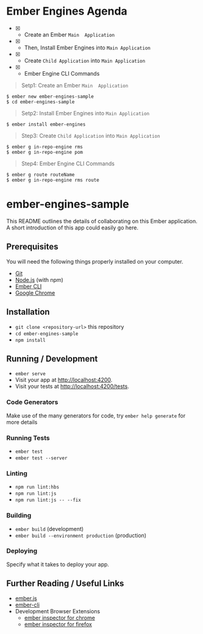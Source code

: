 

# Ember Engines Agenda
- [x] - Create an Ember `Main  Application`
- [x] - Then, Install Ember Engines into `Main Application`
- [x] - Create `Child Application` into `Main Application`
- [x] - Ember Engine CLI Commands


> Setp1: Create an Ember `Main  Application`

    $ ember new ember-engines-sample
    $ cd ember-engines-sample

> Setp2: Install Ember Engines into `Main Application`

    $ ember install ember-engines

> Step3: Create `Child Application` into `Main Application`

    $ ember g in-repo-engine rms
    $ ember g in-repo-engine pom

> Step4: Ember Engine CLI Commands

    $ ember g route routeName
    $ ember g in-repo-engine rms route


# ember-engines-sample

This README outlines the details of collaborating on this Ember application.
A short introduction of this app could easily go here.

## Prerequisites

You will need the following things properly installed on your computer.

* [Git](https://git-scm.com/)
* [Node.js](https://nodejs.org/) (with npm)
* [Ember CLI](https://ember-cli.com/)
* [Google Chrome](https://google.com/chrome/)

## Installation

* `git clone <repository-url>` this repository
* `cd ember-engines-sample`
* `npm install`

## Running / Development

* `ember serve`
* Visit your app at [http://localhost:4200](http://localhost:4200).
* Visit your tests at [http://localhost:4200/tests](http://localhost:4200/tests).

### Code Generators

Make use of the many generators for code, try `ember help generate` for more details

### Running Tests

* `ember test`
* `ember test --server`

### Linting

* `npm run lint:hbs`
* `npm run lint:js`
* `npm run lint:js -- --fix`

### Building

* `ember build` (development)
* `ember build --environment production` (production)

### Deploying

Specify what it takes to deploy your app.

## Further Reading / Useful Links

* [ember.js](https://emberjs.com/)
* [ember-cli](https://ember-cli.com/)
* Development Browser Extensions
  * [ember inspector for chrome](https://chrome.google.com/webstore/detail/ember-inspector/bmdblncegkenkacieihfhpjfppoconhi)
  * [ember inspector for firefox](https://addons.mozilla.org/en-US/firefox/addon/ember-inspector/)
